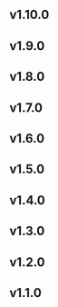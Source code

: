 ## v1.10.0
## v1.9.0
## v1.8.0
## v1.7.0
## v1.6.0
## v1.5.0
## v1.4.0
## v1.3.0
## v1.2.0
## v1.1.0
